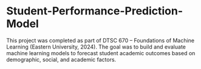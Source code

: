 # Student-Performance-Prediction-Model
This project was completed as part of DTSC 670 – Foundations of Machine Learning (Eastern University, 2024). The goal was to build and evaluate machine learning models to forecast student academic outcomes based on demographic, social, and academic factors.
